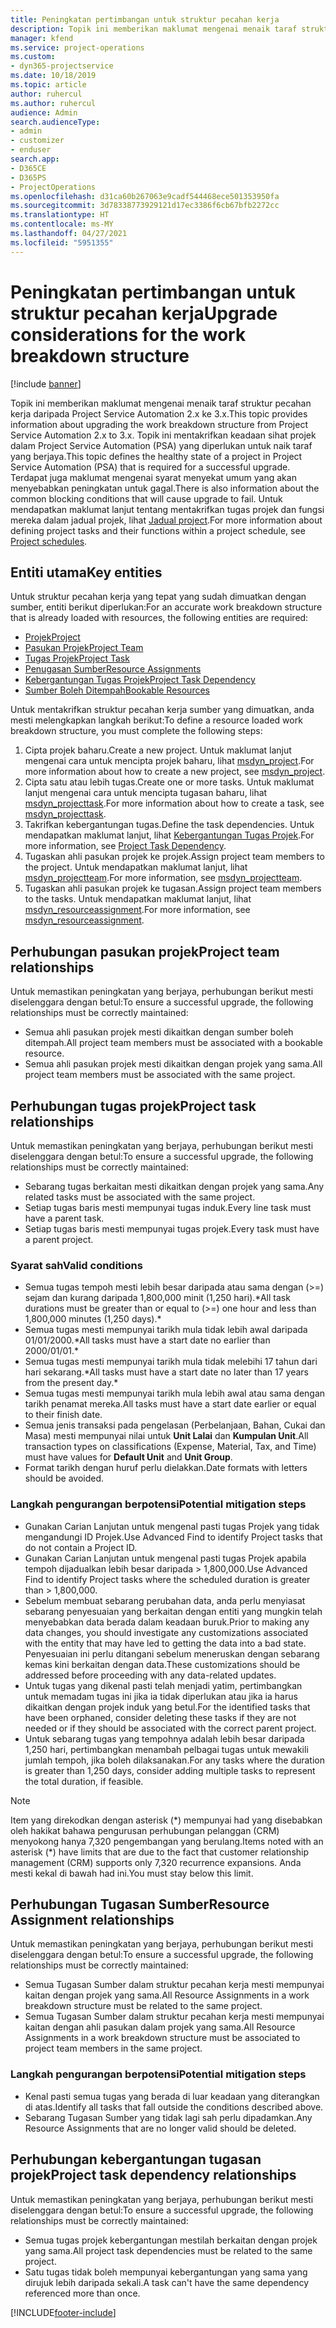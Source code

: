 ```yaml
---
title: Peningkatan pertimbangan untuk struktur pecahan kerja
description: Topik ini memberikan maklumat mengenai menaik taraf struktur pecahan kerja daripada Project Service Automation 2.x ke 3.x.
manager: kfend
ms.service: project-operations
ms.custom:
- dyn365-projectservice
ms.date: 10/18/2019
ms.topic: article
author: ruhercul
ms.author: ruhercul
audience: Admin
search.audienceType:
- admin
- customizer
- enduser
search.app:
- D365CE
- D365PS
- ProjectOperations
ms.openlocfilehash: d31ca60b267063e9cadf544468ece501353950fa
ms.sourcegitcommit: 3d78338773929121d17ec3386f6cb67bfb2272cc
ms.translationtype: HT
ms.contentlocale: ms-MY
ms.lasthandoff: 04/27/2021
ms.locfileid: "5951355"
---
```

# <a name="upgrade-considerations-for-the-work-breakdown-structure"></a><span data-ttu-id="fae14-103">Peningkatan pertimbangan untuk struktur pecahan kerja</span><span class="sxs-lookup"><span data-stu-id="fae14-103">Upgrade considerations for the work breakdown structure</span></span>

[!include [banner](../includes/psa-now-project-operations.md)]

<span data-ttu-id="fae14-104">Topik ini memberikan maklumat mengenai menaik taraf struktur pecahan kerja daripada Project Service Automation 2.x ke 3.x.</span><span class="sxs-lookup"><span data-stu-id="fae14-104">This topic provides information about upgrading the work breakdown structure from Project Service Automation 2.x to 3.x.</span></span> <span data-ttu-id="fae14-105">Topik ini mentakrifkan keadaan sihat projek dalam Project Service Automation (PSA) yang diperlukan untuk naik taraf yang berjaya.</span><span class="sxs-lookup"><span data-stu-id="fae14-105">This topic defines the healthy state of a project in Project Service Automation (PSA) that is required for a successful upgrade.</span></span> <span data-ttu-id="fae14-106">Terdapat juga maklumat mengenai syarat menyekat umum yang akan menyebabkan peningkatan untuk gagal.</span><span class="sxs-lookup"><span data-stu-id="fae14-106">There is also information about the common blocking conditions that will cause upgrade to fail.</span></span> <span data-ttu-id="fae14-107">Untuk mendapatkan maklumat lanjut tentang mentakrifkan tugas projek dan fungsi mereka dalam jadual projek, lihat [Jadual project](project-creating.md).</span><span class="sxs-lookup"><span data-stu-id="fae14-107">For more information about defining project tasks and their functions within a project schedule, see [Project schedules](project-creating.md).</span></span>

## <a name="key-entities"></a><span data-ttu-id="fae14-108">Entiti utama</span><span class="sxs-lookup"><span data-stu-id="fae14-108">Key entities</span></span>
<span data-ttu-id="fae14-109">Untuk struktur pecahan kerja yang tepat yang sudah dimuatkan dengan sumber, entiti berikut diperlukan:</span><span class="sxs-lookup"><span data-stu-id="fae14-109">For an accurate work breakdown structure that is already loaded with resources, the following entities are required:</span></span>

- [<span data-ttu-id="fae14-110">Projek</span><span class="sxs-lookup"><span data-stu-id="fae14-110">Project</span></span>](/dynamics365/customerengagement/on-premises/developer/entities/msdyn_project)
- [<span data-ttu-id="fae14-111">Pasukan Projek</span><span class="sxs-lookup"><span data-stu-id="fae14-111">Project Team</span></span>](/dynamics365/customerengagement/on-premises/developer/entities/msdyn_projectteam)
- [<span data-ttu-id="fae14-112">Tugas Projek</span><span class="sxs-lookup"><span data-stu-id="fae14-112">Project Task</span></span>](/dynamics365/customerengagement/on-premises/developer/entities/msdyn_projecttask)
- [<span data-ttu-id="fae14-113">Penugasan Sumber</span><span class="sxs-lookup"><span data-stu-id="fae14-113">Resource Assignments</span></span>](/dynamics365/customerengagement/on-premises/developer/entities/msdyn_resourceassignment)
- [<span data-ttu-id="fae14-114">Kebergantungan Tugas Projek</span><span class="sxs-lookup"><span data-stu-id="fae14-114">Project Task Dependency</span></span>](/dynamics365/customerengagement/on-premises/developer/entities/msdyn_projecttaskdependency)
- [<span data-ttu-id="fae14-115">Sumber Boleh Ditempah</span><span class="sxs-lookup"><span data-stu-id="fae14-115">Bookable Resources</span></span>](/dynamics365/customerengagement/on-premises/developer/entities/bookableresource)

<span data-ttu-id="fae14-116">Untuk mentakrifkan struktur pecahan kerja sumber yang dimuatkan, anda mesti melengkapkan langkah berikut:</span><span class="sxs-lookup"><span data-stu-id="fae14-116">To define a resource loaded work breakdown structure, you must complete the following steps:</span></span>

1. <span data-ttu-id="fae14-117">Cipta projek baharu.</span><span class="sxs-lookup"><span data-stu-id="fae14-117">Create a new project.</span></span> <span data-ttu-id="fae14-118">Untuk maklumat lanjut mengenai cara untuk mencipta projek baharu, lihat [msdyn_project](/dynamics365/customerengagement/on-premises/developer/entities/msdyn_project).</span><span class="sxs-lookup"><span data-stu-id="fae14-118">For more information about how to create a new project, see [msdyn_project](/dynamics365/customerengagement/on-premises/developer/entities/msdyn_project).</span></span>
2. <span data-ttu-id="fae14-119">Cipta satu atau lebih tugas.</span><span class="sxs-lookup"><span data-stu-id="fae14-119">Create one or more tasks.</span></span> <span data-ttu-id="fae14-120">Untuk maklumat lanjut mengenai cara untuk mencipta tugasan baharu, lihat [msdyn_projecttask](/dynamics365/customerengagement/on-premises/developer/entities/msdyn_projecttask).</span><span class="sxs-lookup"><span data-stu-id="fae14-120">For more information about how to create a task, see [msdyn_projecttask](/dynamics365/customerengagement/on-premises/developer/entities/msdyn_projecttask).</span></span>
3. <span data-ttu-id="fae14-121">Takrifkan kebergantungan tugas.</span><span class="sxs-lookup"><span data-stu-id="fae14-121">Define the task dependencies.</span></span> <span data-ttu-id="fae14-122">Untuk mendapatkan maklumat lanjut, lihat [Kebergantungan Tugas Projek](/dynamics365/customerengagement/on-premises/developer/entities/msdyn_projecttaskdependency).</span><span class="sxs-lookup"><span data-stu-id="fae14-122">For more information, see [Project Task Dependency](/dynamics365/customerengagement/on-premises/developer/entities/msdyn_projecttaskdependency).</span></span>
4. <span data-ttu-id="fae14-123">Tugaskan ahli pasukan projek ke projek.</span><span class="sxs-lookup"><span data-stu-id="fae14-123">Assign project team members to the project.</span></span> <span data-ttu-id="fae14-124">Untuk mendapatkan maklumat lanjut, lihat [msdyn_projectteam](/dynamics365/customerengagement/on-premises/developer/entities/msdyn_projectteam).</span><span class="sxs-lookup"><span data-stu-id="fae14-124">For more information, see [msdyn_projectteam](/dynamics365/customerengagement/on-premises/developer/entities/msdyn_projectteam).</span></span>
5. <span data-ttu-id="fae14-125">Tugaskan ahli pasukan projek ke tugasan.</span><span class="sxs-lookup"><span data-stu-id="fae14-125">Assign project team members to the tasks.</span></span> <span data-ttu-id="fae14-126">Untuk mendapatkan maklumat lanjut, lihat [msdyn_resourceassignment](/dynamics365/customerengagement/on-premises/developer/entities/msdyn_resourceassignment).</span><span class="sxs-lookup"><span data-stu-id="fae14-126">For more information, see [msdyn_resourceassignment](/dynamics365/customerengagement/on-premises/developer/entities/msdyn_resourceassignment).</span></span>

## <a name="project-team-relationships"></a><span data-ttu-id="fae14-127">Perhubungan pasukan projek</span><span class="sxs-lookup"><span data-stu-id="fae14-127">Project team relationships</span></span>

<span data-ttu-id="fae14-128">Untuk memastikan peningkatan yang berjaya, perhubungan berikut mesti diselenggara dengan betul:</span><span class="sxs-lookup"><span data-stu-id="fae14-128">To ensure a successful upgrade, the following relationships must be correctly maintained:</span></span>
- <span data-ttu-id="fae14-129">Semua ahli pasukan projek mesti dikaitkan dengan sumber boleh ditempah.</span><span class="sxs-lookup"><span data-stu-id="fae14-129">All project team members must be associated with a bookable resource.</span></span>
- <span data-ttu-id="fae14-130">Semua ahli pasukan projek mesti dikaitkan dengan projek yang sama.</span><span class="sxs-lookup"><span data-stu-id="fae14-130">All project team members must be associated with the same project.</span></span> 

## <a name="project-task-relationships"></a><span data-ttu-id="fae14-131">Perhubungan tugas projek</span><span class="sxs-lookup"><span data-stu-id="fae14-131">Project task relationships</span></span>
<span data-ttu-id="fae14-132">Untuk memastikan peningkatan yang berjaya, perhubungan berikut mesti diselenggara dengan betul:</span><span class="sxs-lookup"><span data-stu-id="fae14-132">To ensure a successful upgrade, the following relationships must be correctly maintained:</span></span>

- <span data-ttu-id="fae14-133">Sebarang tugas berkaitan mesti dikaitkan dengan projek yang sama.</span><span class="sxs-lookup"><span data-stu-id="fae14-133">Any related tasks must be associated with the same project.</span></span>
- <span data-ttu-id="fae14-134">Setiap tugas baris mesti mempunyai tugas induk.</span><span class="sxs-lookup"><span data-stu-id="fae14-134">Every line task must have a parent task.</span></span>
- <span data-ttu-id="fae14-135">Setiap tugas baris mesti mempunyai tugas projek.</span><span class="sxs-lookup"><span data-stu-id="fae14-135">Every task must have a parent project.</span></span>

### <a name="valid-conditions"></a><span data-ttu-id="fae14-136">Syarat sah</span><span class="sxs-lookup"><span data-stu-id="fae14-136">Valid conditions</span></span>

- <span data-ttu-id="fae14-137">Semua tugas tempoh mesti lebih besar daripada atau sama dengan (>=) sejam dan kurang daripada 1,800,000 minit (1,250 hari).\*</span><span class="sxs-lookup"><span data-stu-id="fae14-137">All task durations must be greater than or equal to (>=) one hour and less than 1,800,000 minutes (1,250 days).\*</span></span>
- <span data-ttu-id="fae14-138">Semua tugas mesti mempunyai tarikh mula tidak lebih awal daripada 01/01/2000.\*</span><span class="sxs-lookup"><span data-stu-id="fae14-138">All tasks must have a start date no earlier than 2000/01/01.\*</span></span>
- <span data-ttu-id="fae14-139">Semua tugas mesti mempunyai tarikh mula tidak melebihi 17 tahun dari hari sekarang.\*</span><span class="sxs-lookup"><span data-stu-id="fae14-139">All tasks must have a start date no later than 17 years from the present day.\*</span></span>
- <span data-ttu-id="fae14-140">Semua tugas mesti mempunyai tarikh mula lebih awal atau sama dengan tarikh penamat mereka.</span><span class="sxs-lookup"><span data-stu-id="fae14-140">All tasks must have a start date earlier or equal to their finish date.</span></span>
- <span data-ttu-id="fae14-141">Semua jenis transaksi pada pengelasan (Perbelanjaan, Bahan, Cukai dan Masa) mesti mempunyai nilai untuk **Unit Lalai** dan **Kumpulan Unit**.</span><span class="sxs-lookup"><span data-stu-id="fae14-141">All transaction types on classifications (Expense, Material, Tax, and Time) must have values for **Default Unit** and **Unit Group**.</span></span>
- <span data-ttu-id="fae14-142">Format tarikh dengan huruf perlu dielakkan.</span><span class="sxs-lookup"><span data-stu-id="fae14-142">Date formats with letters should be avoided.</span></span>

### <a name="potential-mitigation-steps"></a><span data-ttu-id="fae14-143">Langkah pengurangan berpotensi</span><span class="sxs-lookup"><span data-stu-id="fae14-143">Potential mitigation steps</span></span>
- <span data-ttu-id="fae14-144">Gunakan Carian Lanjutan untuk mengenal pasti tugas Projek yang tidak mengandungi ID Projek.</span><span class="sxs-lookup"><span data-stu-id="fae14-144">Use Advanced Find to identify Project tasks that do not contain a Project ID.</span></span>
- <span data-ttu-id="fae14-145">Gunakan Carian Lanjutan untuk mengenal pasti tugas Projek apabila tempoh dijadualkan lebih besar daripada > 1,800,000.</span><span class="sxs-lookup"><span data-stu-id="fae14-145">Use Advanced Find to identify Project tasks where the scheduled duration is greater than > 1,800,000.</span></span>
- <span data-ttu-id="fae14-146">Sebelum membuat sebarang perubahan data, anda perlu menyiasat sebarang penyesuaian yang berkaitan dengan entiti yang mungkin telah menyebabkan data berada dalam keadaan buruk.</span><span class="sxs-lookup"><span data-stu-id="fae14-146">Prior to making any data changes, you should investigate any customizations associated with the entity that may have led to getting the data into a bad state.</span></span> <span data-ttu-id="fae14-147">Penyesuaian ini perlu ditangani sebelum meneruskan dengan sebarang kemas kini berkaitan dengan data.</span><span class="sxs-lookup"><span data-stu-id="fae14-147">These customizations should be addressed before proceeding with any data-related updates.</span></span>
- <span data-ttu-id="fae14-148">Untuk tugas yang dikenal pasti telah menjadi yatim, pertimbangkan untuk memadam tugas ini jika ia tidak diperlukan atau jika ia harus dikaitkan dengan projek induk yang betul.</span><span class="sxs-lookup"><span data-stu-id="fae14-148">For the identified tasks that have been orphaned, consider deleting these tasks if they are not needed or if they should be associated with the correct parent project.</span></span>
- <span data-ttu-id="fae14-149">Untuk sebarang tugas yang tempohnya adalah lebih besar daripada 1,250 hari, pertimbangkan menambah pelbagai tugas untuk mewakili jumlah tempoh, jika boleh dilaksanakan.</span><span class="sxs-lookup"><span data-stu-id="fae14-149">For any tasks where the duration is greater than 1,250 days, consider adding multiple tasks to represent the total duration, if feasible.</span></span>

> [!NOTE]
> <span data-ttu-id="fae14-150">Item yang direkodkan dengan asterisk (\*) mempunyai had yang disebabkan oleh hakikat bahawa pengurusan perhubungan pelanggan (CRM) menyokong hanya 7,320 pengembangan yang berulang.</span><span class="sxs-lookup"><span data-stu-id="fae14-150">Items noted with an asterisk (\*) have limits that are due to the fact that customer relationship management (CRM) supports only 7,320 recurrence expansions.</span></span> <span data-ttu-id="fae14-151">Anda mesti kekal di bawah had ini.</span><span class="sxs-lookup"><span data-stu-id="fae14-151">You must stay below this limit.</span></span>

## <a name="resource-assignment-relationships"></a><span data-ttu-id="fae14-152">Perhubungan Tugasan Sumber</span><span class="sxs-lookup"><span data-stu-id="fae14-152">Resource Assignment relationships</span></span>
<span data-ttu-id="fae14-153">Untuk memastikan peningkatan yang berjaya, perhubungan berikut mesti diselenggara dengan betul:</span><span class="sxs-lookup"><span data-stu-id="fae14-153">To ensure a successful upgrade, the following relationships must be correctly maintained:</span></span>

- <span data-ttu-id="fae14-154">Semua Tugasan Sumber dalam struktur pecahan kerja mesti mempunyai kaitan dengan projek yang sama.</span><span class="sxs-lookup"><span data-stu-id="fae14-154">All Resource Assignments in a work breakdown structure must be related to the same project.</span></span>
- <span data-ttu-id="fae14-155">Semua Tugasan Sumber dalam struktur pecahan kerja mesti mempunyai kaitan dengan ahli pasukan dalam projek yang sama.</span><span class="sxs-lookup"><span data-stu-id="fae14-155">All Resource Assignments in a work breakdown structure must be associated to project team members in the same project.</span></span>

### <a name="potential-mitigation-steps"></a><span data-ttu-id="fae14-156">Langkah pengurangan berpotensi</span><span class="sxs-lookup"><span data-stu-id="fae14-156">Potential mitigation steps</span></span>
- <span data-ttu-id="fae14-157">Kenal pasti semua tugas yang berada di luar keadaan yang diterangkan di atas.</span><span class="sxs-lookup"><span data-stu-id="fae14-157">Identify all tasks that fall outside the conditions described above.</span></span>  
- <span data-ttu-id="fae14-158">Sebarang Tugasan Sumber yang tidak lagi sah perlu dipadamkan.</span><span class="sxs-lookup"><span data-stu-id="fae14-158">Any Resource Assignments that are no longer valid should be deleted.</span></span>

## <a name="project-task-dependency-relationships"></a><span data-ttu-id="fae14-159">Perhubungan kebergantungan tugasan projek</span><span class="sxs-lookup"><span data-stu-id="fae14-159">Project task dependency relationships</span></span>
<span data-ttu-id="fae14-160">Untuk memastikan peningkatan yang berjaya, perhubungan berikut mesti diselenggara dengan betul:</span><span class="sxs-lookup"><span data-stu-id="fae14-160">To ensure a successful upgrade, the following relationships must be correctly maintained:</span></span>

- <span data-ttu-id="fae14-161">Semua tugas projek kebergantungan mestilah berkaitan dengan projek yang sama.</span><span class="sxs-lookup"><span data-stu-id="fae14-161">All project task dependencies must be related to the same project.</span></span>
- <span data-ttu-id="fae14-162">Satu tugas tidak boleh mempunyai kebergantungan yang sama yang dirujuk lebih daripada sekali.</span><span class="sxs-lookup"><span data-stu-id="fae14-162">A task can't have the same dependency referenced more than once.</span></span>


[!INCLUDE[footer-include](../includes/footer-banner.md)]